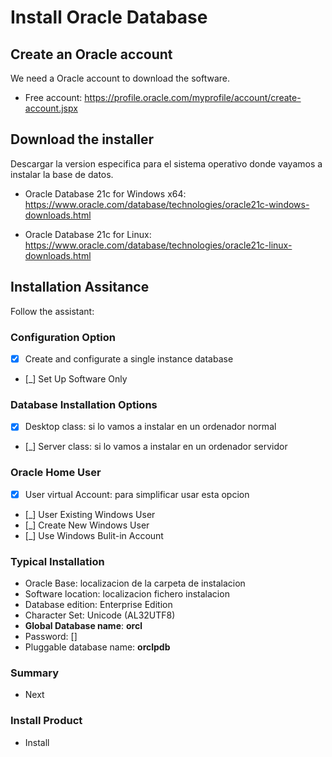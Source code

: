 # Install Oracle Database

## Create an Oracle account

We need a Oracle account to download the software.

- Free account: https://profile.oracle.com/myprofile/account/create-account.jspx

## Download the installer

Descargar la version especifica para el sistema operativo donde vayamos a instalar la base de datos.

- Oracle Database 21c for Windows x64: https://www.oracle.com/database/technologies/oracle21c-windows-downloads.html

- Oracle Database 21c for Linux: https://www.oracle.com/database/technologies/oracle21c-linux-downloads.html

## Installation Assitance

Follow the assistant:

### Configuration Option

- [x] Create and configurate a single instance database

- [_] Set Up Software Only

### Database Installation Options

- [x] Desktop class: si lo vamos a instalar en un ordenador normal

- [_] Server class: si lo vamos a instalar en un ordenador servidor

### Oracle Home User

- [x] User virtual Account: para simplificar usar esta opcion
- [_] User Existing Windows User
- [_] Create New Windows User
- [_] Use Windows Bulit-in Account

### Typical Installation

- Oracle Base: localizacion de la carpeta de instalacion
- Software location: localizacion fichero instalacion
- Database edition: Enterprise Edition
- Character Set: Unicode (AL32UTF8)
- **Global Database name**: **orcl**
- Password: []
- Pluggable database name: **orclpdb**

### Summary

- Next

### Install Product

- Install
